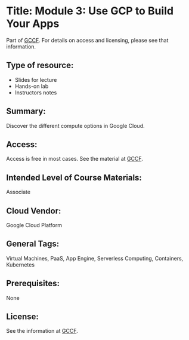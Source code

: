 # Title:    Module 3: Use GCP to Build Your Apps

Part of [GCCF](Providers/GCCF.md).  For details on access and licensing, please see that information.


## Type of resource:
*  Slides for lecture
* Hands-on lab
* Instructors notes


## Summary: 
   
   Discover the different compute options in Google Cloud.


## Access: 
   Access is free in most cases.  See the material at [GCCF](Providers/GCCF.md).

## Intended Level of Course Materials: 
   Associate

##  Cloud Vendor: 
   Google Cloud Platform

## General Tags: 
   Virtual Machines, PaaS, App Engine, Serverless Computing, Containers, Kubernetes

## Prerequisites: 
   None

## License: 

See the information at [GCCF](Providers/GCCF.md). 
